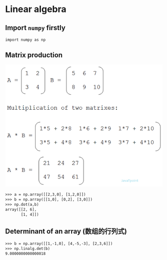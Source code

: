 # Linear algebra

## Import `numpy` firstly

```text
import numpy as np
```

## Matrix production

![](../.gitbook/assets/matrix-multiplication%20%281%29.png)

```text
>>> a = np.array([[2,3,0], [1,2,0]])
>>> b = np.array([[1,0], [0,2], [3,0]])
>>> np.dot(a,b)
array([[2, 6],
       [1, 4]])
```

## Determinant of an array \(数组的行列式\)

```text
>>> b = np.array([[1,-1,0], [4,-5,-3], [2,3,6]])
>>> np.linalg.det(b)
9.0000000000000018
```

